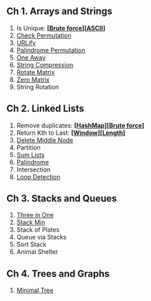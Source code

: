 ## Ch 1. Arrays and Strings

1. Is Unique: **[[Brute force](https://github.com/pratham87/CtCI/blob/master/src/main/java/arraysAndStrings/Q1/FindUniqueCharacterStringUsing2Pointer.java)][[ASCII](https://github.com/pratham87/CtCI/blob/master/src/main/java/arraysAndStrings/Q1/FindUniqueCharacterStringUsingASCIIcode.java)]**
2. [Check Permutation](https://github.com/pratham87/CtCI/blob/master/src/main/java/arraysAndStrings/Q2/CheckPermutation.java)
3. [URLify](https://github.com/pratham87/CtCI/blob/master/src/main/java/arraysAndStrings/Q3/ReplaceSpaces.java)
4. [Palindrome Permutation](https://github.com/pratham87/CtCI/blob/master/src/main/java/arraysAndStrings/Q4/PalindromePermutation.java)
5. [One Away](https://github.com/pratham87/CtCI/blob/master/src/main/java/arraysAndStrings/Q5/OneEditAway.java)
6. [String Compression](https://github.com/pratham87/CtCI/blob/master/src/main/java/arraysAndStrings/Q6/StringCompression.java)
7. [Rotate Matrix](https://github.com/pratham87/Data-Structures-and-Java-Collections/blob/master/src/main/java/arrays/RotateMatrix.java)
8. [Zero Matrix](https://github.com/pratham87/Data-Structures-and-Java-Collections/blob/master/src/main/java/arrays/ZeroRowColumn.java)
9. String Rotation

## Ch 2. Linked Lists

1. Remove duplicates: **[[HashMap](https://github.com/pratham87/Data-Structures-and-Java-Collections/blob/master/src/main/java/linkedList/RemoveDuplicateNodesUsingHashMap.java)][[Brute force](https://github.com/pratham87/Data-Structures-and-Java-Collections/blob/master/src/main/java/linkedList/FindnthNodeFromTheEndUsingTwoPointer.java)]**
2. Return Kth to Last: **[[Window](https://github.com/pratham87/Data-Structures-and-Java-Collections/blob/master/src/main/java/linkedList/FindnthNodeFromTheEndUsingTwoPointer.java)][[Length](https://github.com/pratham87/Data-Structures-and-Java-Collections/blob/master/src/main/java/linkedList/FindnthNodeFromTheEndUsingLength.java)]**
3. [Delete Middle Node](https://github.com/pratham87/CtCI/blob/master/src/main/java/linkedLists/Q3/DeleteNode.java)
4. Partition
5. [Sum Lists](https://github.com/pratham87/CtCI/blob/master/src/main/java/linkedLists/Q5/SumLists.java)
6. [Palindrome](https://github.com/pratham87/CtCI/blob/master/src/main/java/linkedLists/Q6/Palindrome.java)
7. Intersection
8. [Loop Detection](https://github.com/pratham87/Data-Structures-and-Java-Collections/blob/master/src/main/java/linkedList/DetectLoopInSinglyList.java)

## Ch 3. Stacks and Queues

1. [Three in One](https://github.com/pratham87/Data-Structures-and-Java-Collections/blob/master/src/main/java/stackProbs/ThreeStacksInOneArray.java)
2. [Stack Min](https://github.com/pratham87/CtCI/tree/master/src/main/java/stacksAndQueues/Q2)
3. Stack of Plates
4. Queue via Stacks
5. Sort Stack
6. Animal Shelter

## Ch 4. Trees and Graphs

1. [Minimal Tree](https://github.com/pratham87/CtCI/tree/master/src/main/java/treesAndGraphs/Q3)


